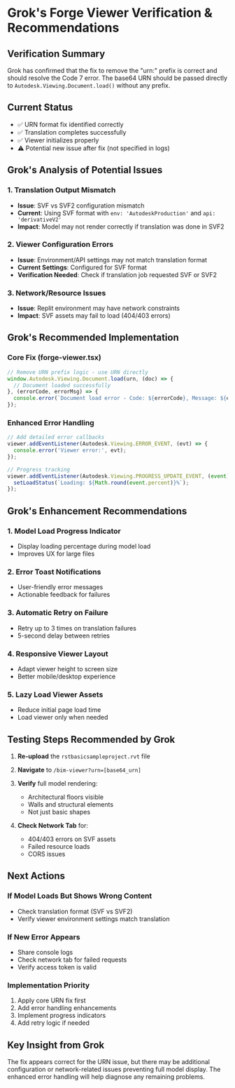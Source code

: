 # Grok's Forge Viewer Verification & Recommendations

## Verification Summary
Grok has confirmed that the fix to remove the "urn:" prefix is correct and should resolve the Code 7 error. The base64 URN should be passed directly to `Autodesk.Viewing.Document.load()` without any prefix.

## Current Status
- ✅ URN format fix identified correctly
- ✅ Translation completes successfully  
- ✅ Viewer initializes properly
- ⚠️ Potential new issue after fix (not specified in logs)

## Grok's Analysis of Potential Issues

### 1. Translation Output Mismatch
- **Issue**: SVF vs SVF2 configuration mismatch
- **Current**: Using SVF format with `env: 'AutodeskProduction'` and `api: 'derivativeV2'`
- **Impact**: Model may not render correctly if translation was done in SVF2

### 2. Viewer Configuration Errors
- **Issue**: Environment/API settings may not match translation format
- **Current Settings**: Configured for SVF format
- **Verification Needed**: Check if translation job requested SVF or SVF2

### 3. Network/Resource Issues
- **Issue**: Replit environment may have network constraints
- **Impact**: SVF assets may fail to load (404/403 errors)

## Grok's Recommended Implementation

### Core Fix (forge-viewer.tsx)
```javascript
// Remove URN prefix logic - use URN directly
window.Autodesk.Viewing.Document.load(urn, (doc) => {
  // Document loaded successfully
}, (errorCode, errorMsg) => {
  console.error(`Document load error - Code: ${errorCode}, Message: ${errorMsg}`);
});
```

### Enhanced Error Handling
```javascript
// Add detailed error callbacks
viewer.addEventListener(Autodesk.Viewing.ERROR_EVENT, (evt) => {
  console.error('Viewer error:', evt);
});

// Progress tracking
viewer.addEventListener(Autodesk.Viewing.PROGRESS_UPDATE_EVENT, (event) => {
  setLoadStatus(`Loading: ${Math.round(event.percent)}%`);
});
```

## Grok's Enhancement Recommendations

### 1. Model Load Progress Indicator
- Display loading percentage during model load
- Improves UX for large files

### 2. Error Toast Notifications  
- User-friendly error messages
- Actionable feedback for failures

### 3. Automatic Retry on Failure
- Retry up to 3 times on translation failures
- 5-second delay between retries

### 4. Responsive Viewer Layout
- Adapt viewer height to screen size
- Better mobile/desktop experience

### 5. Lazy Load Viewer Assets
- Reduce initial page load time
- Load viewer only when needed

## Testing Steps Recommended by Grok

1. **Re-upload** the `rstbasicsampleproject.rvt` file
2. **Navigate** to `/bim-viewer?urn=[base64_urn]`
3. **Verify** full model rendering:
   - Architectural floors visible
   - Walls and structural elements
   - Not just basic shapes

4. **Check Network Tab** for:
   - 404/403 errors on SVF assets
   - Failed resource loads
   - CORS issues

## Next Actions

### If Model Loads But Shows Wrong Content
- Check translation format (SVF vs SVF2)
- Verify viewer environment settings match translation

### If New Error Appears
- Share console logs
- Check network tab for failed requests
- Verify access token is valid

### Implementation Priority
1. Apply core URN fix first
2. Add error handling enhancements
3. Implement progress indicators
4. Add retry logic if needed

## Key Insight from Grok
The fix appears correct for the URN issue, but there may be additional configuration or network-related issues preventing full model display. The enhanced error handling will help diagnose any remaining problems.